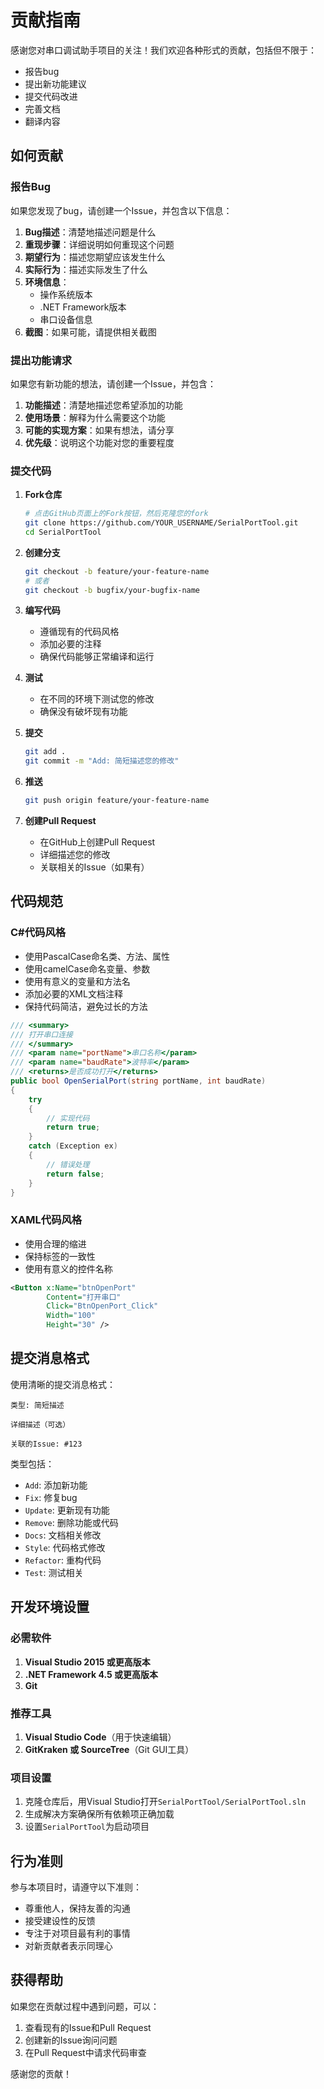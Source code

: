# 贡献指南

感谢您对串口调试助手项目的关注！我们欢迎各种形式的贡献，包括但不限于：

- 报告bug
- 提出新功能建议
- 提交代码改进
- 完善文档
- 翻译内容

## 如何贡献

### 报告Bug

如果您发现了bug，请创建一个Issue，并包含以下信息：

1. **Bug描述**：清楚地描述问题是什么
2. **重现步骤**：详细说明如何重现这个问题
3. **期望行为**：描述您期望应该发生什么
4. **实际行为**：描述实际发生了什么
5. **环境信息**：
   - 操作系统版本
   - .NET Framework版本
   - 串口设备信息
6. **截图**：如果可能，请提供相关截图

### 提出功能请求

如果您有新功能的想法，请创建一个Issue，并包含：

1. **功能描述**：清楚地描述您希望添加的功能
2. **使用场景**：解释为什么需要这个功能
3. **可能的实现方案**：如果有想法，请分享
4. **优先级**：说明这个功能对您的重要程度

### 提交代码

1. **Fork仓库**
   ```bash
   # 点击GitHub页面上的Fork按钮，然后克隆您的fork
   git clone https://github.com/YOUR_USERNAME/SerialPortTool.git
   cd SerialPortTool
   ```

2. **创建分支**
   ```bash
   git checkout -b feature/your-feature-name
   # 或者
   git checkout -b bugfix/your-bugfix-name
   ```

3. **编写代码**
   - 遵循现有的代码风格
   - 添加必要的注释
   - 确保代码能够正常编译和运行

4. **测试**
   - 在不同的环境下测试您的修改
   - 确保没有破坏现有功能

5. **提交**
   ```bash
   git add .
   git commit -m "Add: 简短描述您的修改"
   ```

6. **推送**
   ```bash
   git push origin feature/your-feature-name
   ```

7. **创建Pull Request**
   - 在GitHub上创建Pull Request
   - 详细描述您的修改
   - 关联相关的Issue（如果有）

## 代码规范

### C#代码风格

- 使用PascalCase命名类、方法、属性
- 使用camelCase命名变量、参数
- 使用有意义的变量和方法名
- 添加必要的XML文档注释
- 保持代码简洁，避免过长的方法

```csharp
/// <summary>
/// 打开串口连接
/// </summary>
/// <param name="portName">串口名称</param>
/// <param name="baudRate">波特率</param>
/// <returns>是否成功打开</returns>
public bool OpenSerialPort(string portName, int baudRate)
{
    try
    {
        // 实现代码
        return true;
    }
    catch (Exception ex)
    {
        // 错误处理
        return false;
    }
}
```

### XAML代码风格

- 使用合理的缩进
- 保持标签的一致性
- 使用有意义的控件名称

```xml
<Button x:Name="btnOpenPort" 
        Content="打开串口" 
        Click="BtnOpenPort_Click"
        Width="100" 
        Height="30" />
```

## 提交消息格式

使用清晰的提交消息格式：

```
类型: 简短描述

详细描述（可选）

关联的Issue: #123
```

类型包括：
- `Add`: 添加新功能
- `Fix`: 修复bug
- `Update`: 更新现有功能
- `Remove`: 删除功能或代码
- `Docs`: 文档相关修改
- `Style`: 代码格式修改
- `Refactor`: 重构代码
- `Test`: 测试相关

## 开发环境设置

### 必需软件

1. **Visual Studio 2015 或更高版本**
2. **.NET Framework 4.5 或更高版本**
3. **Git**

### 推荐工具

1. **Visual Studio Code**（用于快速编辑）
2. **GitKraken 或 SourceTree**（Git GUI工具）

### 项目设置

1. 克隆仓库后，用Visual Studio打开`SerialPortTool/SerialPortTool.sln`
2. 生成解决方案确保所有依赖项正确加载
3. 设置`SerialPortTool`为启动项目

## 行为准则

参与本项目时，请遵守以下准则：

- 尊重他人，保持友善的沟通
- 接受建设性的反馈
- 专注于对项目最有利的事情
- 对新贡献者表示同理心

## 获得帮助

如果您在贡献过程中遇到问题，可以：

1. 查看现有的Issue和Pull Request
2. 创建新的Issue询问问题
3. 在Pull Request中请求代码审查

感谢您的贡献！
